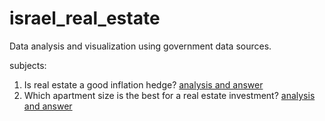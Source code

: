 # israel_real_estate
Data analysis and visualization using government data sources. 

subjects: 
1. Is real estate a good inflation hedge? [analysis and answer](https://github.com/guyblumenfeld/israel_real_estate/blob/main/is_real_estate_a_good_inflation_hedge.ipynb) 
2. Which apartment size is the best for a real estate investment? [analysis and answer](https://github.com/guyblumenfeld/israel_real_estate/blob/main/Best%20apt%20size%20for%20a%20real%20estate%20investment.ipynb)
